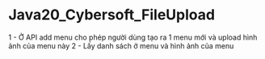 # Java20_Cybersoft_FileUpload
1 - Ở API add menu cho phép người dùng tạo ra 1 menu mới và upload hình ảnh của menu này
2 - Lấy danh sách ở menu và hình ảnh của menu

